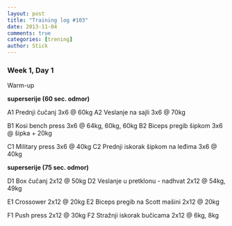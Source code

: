 ```yaml
---
layout: post
title: "Training log #103"
date: 2013-11-04
comments: true
categories: [trening]
author: Stick
---
```


### Week 1, Day 1  

Warm-up  

**superserije (60 sec. odmor)**  

A1 Prednji čučanj 3x6 @ 60kg
A2 Veslanje na sajli 3x6 @ 70kg

B1 Kosi bench press 3x6 @ 64kg, 60kg, 60kg
B2 Biceps pregib šipkom 3x6 @ šipka + 20kg

C1 Military press 3x6 @ 40kg
C2 Prednji iskorak šipkom na leđima 3x6 @ 40kg

**superserije (75 sec. odmor)** 

D1 Box čučanj 2x12 @ 50kg
D2 Veslanje u pretklonu - nadhvat 2x12 @ 54kg, 49kg

E1 Crossower 2x12 @ 20kg
E2 Biceps pregib na Scott mašini 2x12 @ 20kg
 
F1 Push press 2x12 @ 30kg
F2 Stražnji iskorak bučicama 2x12 @ 6kg, 8kg